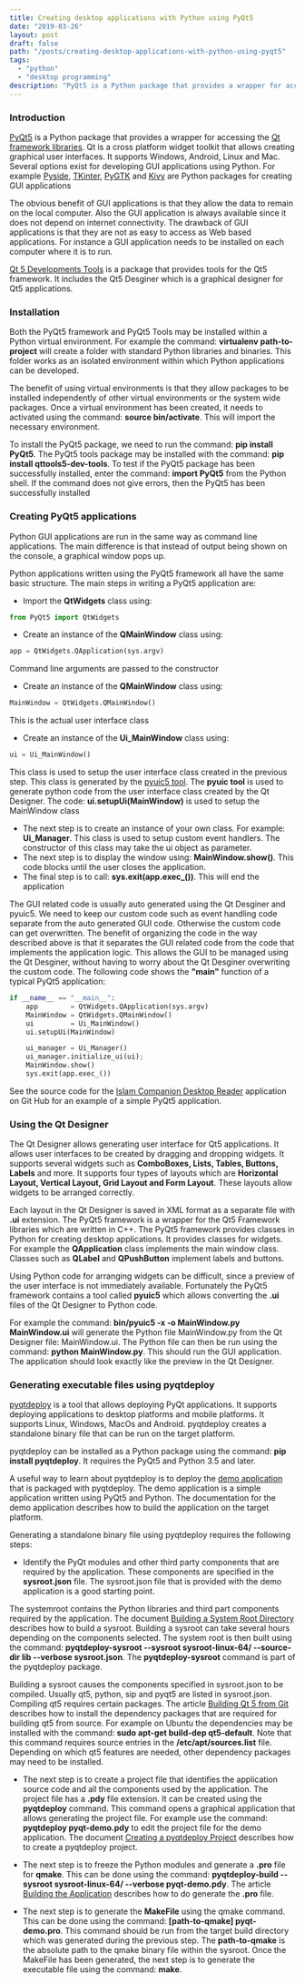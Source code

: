 ```yaml
---
title: Creating desktop applications with Python using PyQt5
date: "2019-03-26"
layout: post
draft: false
path: "/posts/creating-desktop-applications-with-python-using-pyqt5"
tags:
  - "python"
  - "desktop programming"
description: "PyQt5 is a Python package that provides a wrapper for accessing the Qt framework libraries."
---
```


### Introduction

[PyQt5](https://pypi.org/project/PyQt5/) is a Python package that provides a wrapper for accessing the [Qt framework libraries](https://en.wikipedia.org/wiki/Qt_(software)). Qt is a cross platform widget toolkit that allows creating graphical user interfaces. It supports Windows, Android, Linux and Mac. Several options exist for developing GUI applications using Python. For example [Pyside](https://en.wikipedia.org/wiki/PySide), [TKinter](https://en.wikipedia.org/wiki/Tkinter), [PyGTK](https://en.wikipedia.org/wiki/PyGTK) and [Kivy](https://en.wikipedia.org/wiki/Kivy_(framework)) are Python packages for creating GUI applications

The obvious benefit of GUI applications is that they allow the data to remain on the local computer. Also the GUI application is always available since it does not depend on internet connectivity. The drawback of GUI applications is that they are not as easy to access as Web based applications. For instance a GUI application needs to be installed on each computer where it is to run.

[Qt 5 Developments Tools](https://packages.debian.org/stretch/qttools5-dev-tools) is a package that provides tools for the Qt5 framework. It includes the Qt5 Desginer which is a graphical designer for Qt5 applications.

### Installation
Both the PyQt5 framework and PyQt5 Tools may be installed within a Python virtual environment. For example the command: **virtualenv path-to-project** will create a folder with standard Python libraries and binaries. This folder works as an isolated environment within which Python applications can be developed.

The benefit of using virtual environments is that they allow packages to be installed independently of other virtual environments or the system wide packages. Once a virtual environment has been created, it needs to activated using the command: **source bin/activate**. This will import the necessary environment.

To install the PyQt5 package, we need to run the command: **pip install PyQt5**. The PyQt5 tools package may be installed with the command: **pip install qttools5-dev-tools**. To test if the PyQt5 package has been successfully installed, enter the command: **import PyQt5** from the Python shell. If the command does not give errors, then the PyQt5 has been successfully installed

### Creating PyQt5 applications
Python GUI applications are run in the same way as command line applications. The main difference is that instead of output being shown on the console, a graphical window pops up.

Python applications written using the PyQt5 framework all have the same basic structure. The main steps in writing a PyQt5 application are:

* Import the **QtWidgets** class using:

```python
from PyQt5 import QtWidgets
```

* Create an instance of the **QMainWindow** class using:

```python
app = QtWidgets.QApplication(sys.argv)
```

Command line arguments are passed to the constructor

* Create an instance of the **QMainWindow** class using:

```python
MainWindow = QtWidgets.QMainWindow()
```

This is the actual user interface class
* Create an instance of the **Ui_MainWindow** class using:

```python
ui = Ui_MainWindow()
```

This class is used to setup the user interface class created in the previous step. This class is generated by the [pyuic5 tool](#using-the-qt-designer). The **pyuic tool** is used to generate python code from the user interface class created by the Qt Designer. The code: **ui.setupUi(MainWindow)** is used to setup the MainWindow class
* The next step is to create an instance of your own class. For example: **Ui_Manager**. This class is used to setup custom event handlers. The constructor of this class may take the ui object as parameter.
* The next step is to display the window using: **MainWindow.show()**. This code blocks until the user closes the application.
* The final step is to call: **sys.exit(app.exec_())**. This will end the application

The GUI related code is usually auto generated using the Qt Desginer and pyuic5. We need to keep our custom code such as event handling code separate from the auto generated GUI code. Otherwise the custom code can get overwritten. The benefit of organizing the code in the way described above is that it separates the GUI related code from the code that implements the application logic. This allows the GUI to be managed using the Qt Desginer, without having to worry about the Qt Desginer overwriting the custom code. The following code shows the **"main"** function of a typical PyQt5 application:

```python
if __name__ == "__main__":    
    app        = QtWidgets.QApplication(sys.argv)
    MainWindow = QtWidgets.QMainWindow()
    ui         = Ui_MainWindow()
    ui.setupUi(MainWindow)

    ui_manager = Ui_Manager()
    ui_manager.initialize_ui(ui);
    MainWindow.show()
    sys.exit(app.exec_())
```

See the source code for the [Islam Companion Desktop Reader](https://github.com/nadirlc/islam-companion-desktop-reader) application on Git Hub for an example of a simple PyQt5 application.

### Using the Qt Designer
The Qt Designer allows generating user interface for Qt5 applications. It allows user interfaces to be created by dragging and dropping widgets. It supports several widgets such as **ComboBoxes, Lists, Tables, Buttons, Labels** and more. It supports four types of layouts which are **Horizontal Layout, Vertical Layout, Grid Layout and Form Layout**. These layouts allow widgets to be arranged correctly.

Each layout in the Qt Designer is saved in XML format as a separate file with **.ui** extension. The PyQt5 framework is a wrapper for the Qt5 Framework libraries which are written in C++. The PyQt5 framework provides classes in Python for creating desktop applications. It provides classes for widgets. For example the **QApplication** class implements the main window class. Classes such as **QLabel** and **QPushButton** implement labels and buttons.

Using Python code for arranging widgets can be difficult, since a preview of the user interface is not immediately available. Fortunately the PyQt5 framework contains a tool called **pyuic5** which allows converting the **.ui** files of the Qt Designer to Python code.

For example the command: **bin/pyuic5 -x -o MainWindow.py MainWindow.ui** will generate the Python file MainWindow.py from the Qt Designer file: MainWindow.ui. The Python file can then be run using the command: **python MainWindow.py**. This should run the GUI application. The application should look exactly like the preview in the Qt Designer.

### Generating executable files using pyqtdeploy
[pyqtdeploy](https://www.riverbankcomputing.com/software/pyqtdeploy/intro) is a tool that allows deploying PyQt applications. It supports deploying applications to desktop platforms and mobile platforms. It supports Linux, Windows, MacOs and Android. pyqtdeploy creates a standalone binary file that can be run on the target platform.

pyqtdeploy can be installed as a Python package using the command: **pip install pyqtdeploy**. It requires the PyQt5 and Python 3.5 and later.

A useful way to learn about pyqtdeploy is to deploy the [demo application](https://www.riverbankcomputing.com/static/Docs/pyqtdeploy/demo.html) that is packaged with pyqtdeploy. The demo application is a simple application written using PyQt5 and Python. The documentation for the demo application describes how to build the application on the target platform.

Generating a standalone binary file using pyqtdeploy requires the following steps:

* Identify the PyQt modules and other third party components that are required by the application. These components are specified in the **sysroot.json** file. The sysroot.json file that is provided with the demo application is a good starting point.

The systemroot contains the Python libraries and third part components required by the application. The document [Building a System Root Directory](https://www.riverbankcomputing.com/static/Docs/pyqtdeploy/sysroot.html#ref-building-a-sysroot) describes how to build a sysroot. Building a sysroot can take several hours depending on the components selected. The system root is then built using the command: **pyqtdeploy-sysroot  --sysroot sysroot-linux-64/ --source-dir lib --verbose  sysroot.json**. The **pyqtdeploy-sysroot** command is part of the pyqtdeploy package.

Building a sysroot causes the components specified in sysroot.json to be compiled. Usually qt5, python, sip and pyqt5 are listed in sysroot.json. Compiling qt5 requires certain packages. The article [Building Qt 5 from Git](https://wiki.qt.io/Building_Qt_5_from_Git) describes how to install the dependency packages that are required for building qt5 from source. For example on Ubuntu the dependencies may be installed with the command: **sudo apt-get build-dep qt5-default**. Note that this command requires source entries in the **/etc/apt/sources.list** file. Depending on which qt5 features are needed, other dependency packages may need to be installed.

* The next step is to create a project file that identifies the application source code and all the components used by the application. The project file has a **.pdy** file extension. It can be created using the **pyqtdeploy** command. This command opens a graphical application that allows generating the project file. For example use the command: **pyqtdeploy pyqt-demo.pdy** to edit the project file for the demo application. The document [Creating a pyqtdeploy Project](https://www.riverbankcomputing.com/static/Docs/pyqtdeploy/pyqtdeploy.html#ref-creating-a-project) describes how to create a pyqtdeploy project.

* The next step is to freeze the Python modules and generate a **.pro** file for **qmake**. This can be done using the command: **pyqtdeploy-build --sysroot sysroot-linux-64/  --verbose pyqt-demo.pdy**. The article [Building the Application](https://www.riverbankcomputing.com/static/Docs/pyqtdeploy/building.html#ref-building-an-application) describes how to do generate the **.pro** file.

* The next step is to generate the **MakeFile** using the qmake command. This can be done using the command: **[path-to-qmake] pyqt-demo.pro**. This command should be run from the target build directory which was generated during the previous step. The **path-to-qmake** is the absolute path to the qmake binary file within the sysroot. Once the MakeFile has been generated, the next step is to generate the executable file using the command: **make**.
